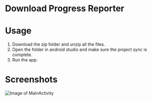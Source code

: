 # Download Progress Reporter

# Usage
1. Download the zip folder and unzip all the files.
2. Open the folder in android studio and make sure the project sync is complete.
3. Run the app.

# Screenshots
![Image of MainActivity](https://drive.google.com/file/d/1O5qQCwRRRFdykp50h0wgBco4h5Qmcoay/view?usp=sharing)
